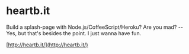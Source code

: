 # heartb.it

Build a splash-page with Node.js/CoffeeScript/Heroku? Are you mad? --Yes, but
that's besides the point. I just wanna have fun.

[http://heartb.it/](http://heartb.it/)

